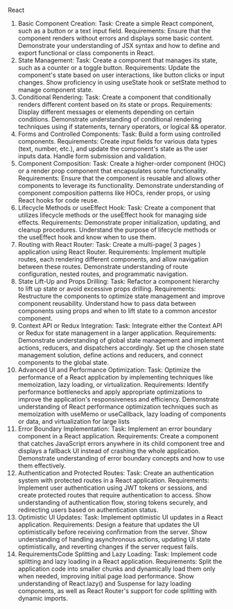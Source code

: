 React
1. Basic Component Creation:
Task: Create a simple React component, such as a button or a text input field.
Requirements: Ensure that the component renders without errors and displays some basic content.
Demonstrate your understanding of JSX syntax and how to define and export functional or class
components in React.
2. State Management:
Task: Create a component that manages its state, such as a counter or a toggle button.
Requirements: Update the component's state based on user interactions, like button clicks or input
changes. Show proficiency in using useState hook or setState method to manage component state.
3. Conditional Rendering:
Task: Create a component that conditionally renders different content based on its state or props.
Requirements: Display different messages or elements depending on certain conditions.
Demonstrate understanding of conditional rendering techniques using if statements, ternary
operators, or logical && operator.
4. Forms and Controlled Components:
Task: Build a form using controlled components.
Requirements: Create input fields for various data types (text, number, etc.), and update the
component's state as the user inputs data. Handle form submission and validation.
5. Component Composition:
Task: Create a higher-order component (HOC) or a render prop component that encapsulates some
functionality.
Requirements: Ensure that the component is reusable and allows other components to leverage its
functionality. Demonstrate understanding of component composition patterns like HOCs, render
props, or using React hooks for code reuse.
6. Lifecycle Methods or useEffect Hook:
Task: Create a component that utilizes lifecycle methods or the useEffect hook for managing side
effects.
Requirements: Demonstrate proper initialization, updating, and cleanup procedures. Understand the
purpose of lifecycle methods or the useEffect hook and know when to use them.
7. Routing with React Router:
Task: Create a multi-page( 3 pages ) application using React Router.
Requirements: Implement multiple routes, each rendering different components, and allow
navigation between these routes. Demonstrate understanding of route configuration, nested routes,
and programmatic navigation.
8. State Lift-Up and Props Drilling:
Task: Refactor a component hierarchy to lift up state or avoid excessive props drilling.
Requirements: Restructure the components to optimize state management and improve component
reusability. Understand how to pass data between components using props and when to lift state to a
common ancestor component.
9. Context API or Redux Integration:
Task: Integrate either the Context API or Redux for state management in a larger application.
Requirements: Demonstrate understanding of global state management and implement actions,
reducers, and dispatchers accordingly. Set up the chosen state management solution, define actions
and reducers, and connect components to the global state.
10. Advanced UI and Performance Optimization:
Task: Optimize the performance of a React application by implementing techniques like memoization,
lazy loading, or virtualization.
Requirements: Identify performance bottlenecks and apply appropriate optimizations to improve the
application's responsiveness and efficiency. Demonstrate understanding of React performance
optimization techniques such as memoization with useMemo or useCallback, lazy loading of
components or data, and virtualization for large lists
11. Error Boundary Implementation:
Task: Implement an error boundary component in a React application.
Requirements: Create a component that catches JavaScript errors anywhere in its child component
tree and displays a fallback UI instead of crashing the whole application. Demonstrate understanding
of error boundary concepts and how to use them effectively.
12. Authentication and Protected Routes:
Task: Create an authentication system with protected routes in a React application.
Requirements: Implement user authentication using JWT tokens or sessions, and create protected
routes that require authentication to access. Show understanding of authentication flow, storing
tokens securely, and redirecting users based on authentication status.
13. Optimistic UI Updates:
Task: Implement optimistic UI updates in a React application.
Requirements: Design a feature that updates the UI optimistically before receiving confirmation from
the server. Show understanding of handling asynchronous actions, updating UI state optimistically,
and reverting changes if the server request fails.
14. RequirementsCode Splitting and Lazy Loading:
Task: Implement code splitting and lazy loading in a React application.
Requirements: Split the application code into smaller chunks and dynamically load them only when
needed, improving initial page load performance. Show understanding of React.lazy() and Suspense
for lazy loading components, as well as React Router's support for code splitting with dynamic
imports.

